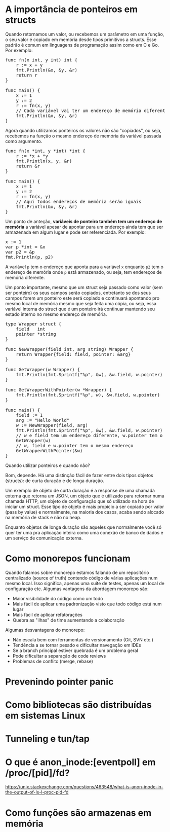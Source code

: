 # A importância de ponteiros em structs 

Quando retornamos um valor, ou recebemos um parâmetro em uma função, o seu valor é copiado em memória desde tipos primitivos a structs. Esse padrão é comum em linguagens de programação assim como em C e Go. Por exemplo:

<pre>
func fn(x int, y int) int {
	r := x + y
	fmt.Println(&x, &y, &r)
	return r
}

func main() {
	x := 1
	y := 2
	r := fn(x, y) 
	// Cada variável vai ter um endereço de memória diferente pois ao chamar a função as variáveis são copiadas (pass by value)
	fmt.Println(&x, &y, &r)
}
</pre>

Agora quando utilizamos ponteiros os valores não são "copiados", ou seja, recebemos na função o mesmo endereço de memória da variável passada como argumento.

<pre>
func fn(x *int, y *int) *int {
	r := *x + *y
	fmt.Println(x, y, &r)
	return &r
}

func main() {
	x := 1
	y := 2
	r := fn(x, y) 
	// Aqui todos endereços de memória serão iguais
	fmt.Println(&x, &y, &r)
}
</pre>

Um ponto de anteção, **variáveis de ponteiro também tem um endereço de memória** a variável apesar de apontar para um endereço ainda tem que ser armazenada em algum lugar e pode ser referenciada. Por exemplo:

<pre>
x := 1
var p *int = &x
var p2 = &p
fmt.Println(p, p2)
</pre>

A variável `p` tem o endereço que aponta para a variável `x` enquanto `p2` tem o endereço de memória onde `p` está armazenado, ou seja, tem endereços de memória diferente.

Um ponto importante, mesmo que um struct seja passado como valor (sem ser ponteiro) os seus campos serão copiados, entretanto se dos seus campos forem um ponteiro este será copiado e continuará apontando pro mesmo local de memória mesmo que seja feita uma cópia, ou seja, essa variável interna do struct que é um ponteiro irá continuar mantendo seu estado interno no mesmo endereço de memória. 

<pre>
type Wrapper struct {
	field   int
	pointer *string
}

func NewWrapper(field int, arg string) Wrapper {
	return Wrapper{field: field, pointer: &arg}
}

func GetWrapper(w Wrapper) {
	fmt.Println(fmt.Sprintf("%p", &w), &w.field, w.pointer)
}

func GetWrapperWithPointer(w *Wrapper) {
	fmt.Println(fmt.Sprintf("%p", w), &w.field, w.pointer)
}

func main() {
	field := 1
	arg := "Hello World"
	w := NewWrapper(field, arg)
	fmt.Println(fmt.Sprintf("%p", &w), &w.field, w.pointer)
	// w e field tem um endereço diferente, w.pointer tem o mesmo endereço mesmo que copiado
	GetWrapper(w)
	// w, field e w.pointer tem o mesmo endereço
	GetWrapperWithPointer(&w)
}
</pre>

Quando utilizar ponteiros e quando não? 

Bom, depende. Há uma distinção fácil de fazer entre dois tipos objetos (structs): de curta duração e de longa duração. 

Um exemplo de objeto de curta duração é a response de uma chamada externa que retorna um JSON, um objeto que é utilizado para retornar numa chamada HTTP, um objeto de configuração que só utilizado na hora de iniciar um struct. Esse tipo de objeto é mais propício a ser copiado por valor (pass by value) e normalmente, na maioria dos casos, acaba sendo alocado na memória de stack e não no heap. 

Enquanto objetos de longa duração são aqueles que normalmente você só quer ter uma pra aplicação inteira como uma conexão de banco de dados e um serviço de comunicação externa.

# Como monorepos funcionam

Quando falamos sobre monorepo estamos falando de um repositório centralizado (source of truth) contendo código de várias aplicações num mesmo local. Isso significa, apenas uma suíte de testes, apenas um local de configuração etc. Algumas vantagens da abordagem monorepo são: 

- Maior visibilidade do código como um todo
- Mais fácil de aplicar uma padronização visto que todo código está num lugar
- Mais fácil de aplicar refatorações
- Quebra as "ilhas" de time aumentando a colaboração

Algumas desvantagens do monorepo:

- Não escala bem com ferramentas de versionamento (Git, SVN etc.)
- Tendência a se tornar pesado e dificultar navegação em IDEs
- Se a branch principal estiver quebrada é um problema geral
- Pode dificultar a separação de code reviews
- Problemas de conflito (merge, rebase)

# Prevenindo pointer panic 



# Como bibliotecas são distribuídas em sistemas Linux

# Tunneling e tun/tap

# O que é anon_inode:[eventpoll] em /proc/[pid]/fd?

https://unix.stackexchange.com/questions/463548/what-is-anon-inode-in-the-output-of-ls-l-proc-pid-fd

# Como funções são armazenas em memória